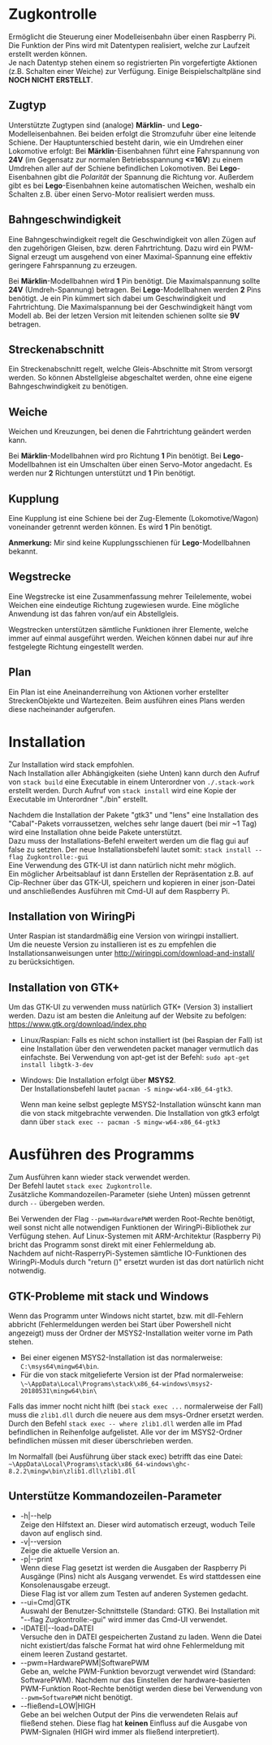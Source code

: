 # Zugkontrolle
Ermöglicht die Steuerung einer Modelleisenbahn über einen Raspberry Pi.  
Die Funktion der Pins wird mit Datentypen realisiert, welche zur Laufzeit erstellt werden können.  
Je nach Datentyp stehen einem so registrierten Pin vorgefertigte Aktionen (z.B. Schalten einer Weiche) zur Verfügung.
Einige Beispielschaltpläne sind __NOCH NICHT ERSTELLT__.

## Zugtyp
Unterstützte Zugtypen sind (analoge) __Märklin__- und __Lego__-Modelleisenbahnen. Bei beiden erfolgt die Stromzufuhr über eine leitende Schiene.
Der Hauptunterschied besteht darin, wie ein Umdrehen einer Lokomotive erfolgt:
    Bei __Märklin__-Eisenbahnen führt eine Fahrspannung von __24V__ (im Gegensatz zur normalen Betriebsspannung __<=16V__) zu einem Umdrehen aller auf der Schiene befindlichen Lokomotiven.
    Bei __Lego__-Eisenbahnen gibt die _Polarität_ der Spannung die Richtung vor.
Außerdem gibt es bei __Lego__-Eisenbahnen keine automatischen Weichen, weshalb ein Schalten z.B. über einen Servo-Motor realisiert werden muss.

## Bahngeschwindigkeit
Eine Bahngeschwindigkeit regelt die Geschwindigkeit von allen Zügen auf den zugehörigen Gleisen, bzw. deren Fahrtrichtung.
Dazu wird ein PWM-Signal erzeugt um ausgehend von einer Maximal-Spannung eine effektiv geringere Fahrspannung zu erzeugen.

Bei __Märklin__-Modellbahnen wird __1__ Pin benötigt. Die Maximalspannung sollte __24V__ (Umdreh-Spannung) betragen.
Bei __Lego__-Modellbahnen werden __2__ Pins benötigt. Je ein Pin kümmert sich dabei um Geschwindigkeit und Fahrtrichtung.
    Die Maximalspannung bei der Geschwindigkeit hängt vom Modell ab.
    Bei der letzen Version mit leitenden schienen sollte sie __9V__ betragen.

## Streckenabschnitt
Ein Streckenabschnitt regelt, welche Gleis-Abschnitte mit Strom versorgt werden. So können Abstellgleise abgeschaltet werden, ohne eine eigene Bahngeschwindigkeit zu benötigen.

## Weiche
Weichen und Kreuzungen, bei denen die Fahrtrichtung geändert werden kann.

Bei __Märklin__-Modellbahnen wird pro Richtung __1__ Pin benötigt.
Bei __Lego__-Modellbahnen ist ein Umschalten über einen Servo-Motor angedacht. Es werden nur __2__ Richtungen unterstützt und __1__ Pin benötigt.

## Kupplung
Eine Kupplung ist eine Schiene bei der Zug-Elemente (Lokomotive/Wagon) voneinander getrennt werden können. Es wird __1__ Pin benötigt.

__Anmerkung:__
    Mir sind keine Kupplungsschienen für __Lego__-Modellbahnen bekannt.

## Wegstrecke
Eine Wegstrecke ist eine Zusammenfassung mehrer Teilelemente, wobei Weichen eine eindeutige Richtung zugewiesen wurde.
Eine mögliche Anwendung ist das fahren von/auf ein Abstellgleis.

Wegstrecken unterstützen sämtliche Funktionen ihrer Elemente, welche immer auf einmal ausgeführt werden.
Weichen können dabei nur auf ihre festgelegte Richtung eingestellt werden.

## Plan
Ein Plan ist eine Aneinanderreihung von Aktionen vorher erstellter StreckenObjekte und Wartezeiten.
Beim ausführen eines Plans werden diese nacheinander aufgerufen.

# Installation
Zur Installation wird stack empfohlen.  
Nach Installation aller Abhängigkeiten (siehe Unten) kann durch den Aufruf von `stack build` eine Executable in einem Unterordner von `./.stack-work` erstellt werden.
Durch Aufruf von `stack install` wird eine Kopie der Executable im Unterordner "./bin" erstellt.

Nachdem die Installation der Pakete "gtk3" und "lens" eine Installation des "Cabal"-Pakets vorraussetzen, welches sehr lange dauert (bei mir ~1 Tag) wird eine Installation ohne beide Pakete unterstützt.  
Dazu muss der Installations-Befehl erweitert werden um die flag gui auf false zu setzten. Der neue Installationsbefehl lautet somit:
    `stack install --flag Zugkontrolle:-gui`  
Eine Verwendung des GTK-UI ist dann natürlich nicht mehr möglich.  
Ein möglicher Arbeitsablauf ist dann Erstellen der Repräsentation z.B. auf Cip-Rechner über das GTK-UI, speichern und kopieren in einer json-Datei und anschließendes Ausführen mit Cmd-UI auf dem Raspberry Pi.

## Installation von WiringPi
Unter Raspian ist standardmäßig eine Version von wiringpi installiert.  
Um die neueste Version zu installieren ist es zu empfehlen die Installationsanweisungen unter http://wiringpi.com/download-and-install/ zu berücksichtigen.

## Installation von GTK+
Um  das GTK-UI zu verwenden muss natürlich GTK+ (Version 3) installiert werden.
Dazu ist am besten die Anleitung auf der Website zu befolgen: https://www.gtk.org/download/index.php
* Linux/Raspian:
    Falls es nicht schon installiert ist (bei Raspian der Fall) ist eine Installation über den verwendeten packet manager vermutlich das einfachste.
    Bei Verwendung von apt-get ist der Befehl: `sudo apt-get install libgtk-3-dev`
* Windows:
    Die Installation erfolgt über __MSYS2__.  
    Der Installationsbefehl lautet `pacman -S mingw-w64-x86_64-gtk3`.

    Wenn man keine selbst geplegte MSYS2-Installation wünscht kann man die von stack mitgebrachte verwenden.
    Die Installation von gtk3 erfolgt dann über `stack exec -- pacman -S mingw-w64-x86_64-gtk3`

# Ausführen des Programms
Zum Ausführen kann wieder stack verwendet werden.  
Der Befehl lautet `stack exec Zugkontrolle`.  
Zusätzliche Kommandozeilen-Parameter (siehe Unten) müssen getrennt durch `--` übergeben werden.

Bei Verwenden der Flag `--pwm=HardwarePWM` werden Root-Rechte benötigt, weil sonst nicht alle notwendigen Funktionen der WiringPi-Bibliothek zur Verfügung stehen.
Auf Linux-Systemen mit ARM-Architektur (Raspberry Pi) bricht das Programm sonst direkt mit einer Fehlermeldung ab.  
Nachdem auf nicht-RasperryPi-Systemen sämtliche IO-Funktionen des WiringPi-Moduls durch "return ()" ersetzt wurden ist das dort natürlich nicht notwendig.

## GTK-Probleme mit stack und Windows
Wenn das Programm unter Windows nicht startet, bzw. mit dll-Fehlern abbricht (Fehlermeldungen werden bei Start über Powershell nicht angezeigt) muss der Ordner der MSYS2-Installation weiter vorne im Path stehen.
- Bei einer eigenen MSYS2-Installation ist das normalerweise: `C:\msys64\mingw64\bin`.
- Für die von stack mitgelieferte Version ist der Pfad normalerweise: `\~\AppData\Local\Programs\stack\x86_64-windows\msys2-20180531\mingw64\bin\`

Falls das immer nocht nicht hilft (bei `stack exec ...` normalerweise der Fall) muss die `zlib1.dll` durch die neuere aus dem msys-Ordner ersetzt werden.  
Durch den Befehl `stack exec -- where zlib1.dll` werden alle im Pfad befindlichen in Reihenfolge aufgelistet.
Alle vor der im MSYS2-Ordner befindlichen müssen mit dieser überschrieben werden.

Im Normalfall (bei Ausführung über stack exec) betrifft das eine Datei: `~\AppData\Local\Programs\stack\x86_64-windows\ghc-8.2.2\mingw\bin\zlib1.dll\zlib1.dll`

## Unterstütze Kommandozeilen-Parameter
* -h|--help  
    Zeige den Hilfstext an. Dieser wird automatisch erzeugt, woduch Teile davon auf englisch sind.
* -v|--version  
    Zeige die aktuelle Version an.
* -p|--print  
    Wenn diese Flag gesetzt ist werden die Ausgaben der Raspberry Pi Ausgänge (Pins) nicht als Ausgang verwendet.
    Es wird stattdessen eine Konsolenausgabe erzeugt.  
    Diese Flag ist vor allem zum Testen auf anderen Systemen gedacht.
* --ui=Cmd|GTK  
    Auswahl der Benutzer-Schnittstelle (Standard: GTK).
    Bei Installation mit "--flag Zugkontrolle:-gui" wird immer das Cmd-UI verwendet.
* -lDATEI|--load=DATEI  
    Versuche den in DATEI gespeicherten Zustand zu laden.
    Wenn die Datei nicht existiert/das falsche Format hat wird ohne Fehlermeldung mit einem leeren Zustand gestartet.
* --pwm=HardwarePWM|SoftwarePWM  
    Gebe an, welche PWM-Funktion bevorzugt verwendet wird (Standard: SoftwarePWM).
    Nachdem nur das Einstellen der hardware-basierten PWM-Funktion Root-Rechte benötigt werden diese bei Verwendung von `--pwm=SoftwarePWM` nicht benötigt.
* --fließend=LOW|HIGH  
    Gebe an bei welchen Output der Pins die verwendeten Relais auf fließend stehen.
    Diese flag hat __keinen__ Einfluss auf die Ausgabe von PWM-Signalen (HIGH wird immer als fließend interpretiert).
